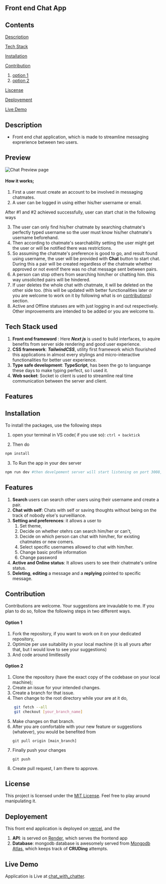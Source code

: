 ## Front end Chat App

## Contents

[Description](#description)

[Tech Stack](#tech-stack-used)

[Installation](#installation)

[Contribution](#contribution)

1. [option 1](#option-1)
2. [option 2](#option-2)

[Liscense](#license)

[Deployement](#deployement)

[Live Demo](#live-demo)


## Description
- Front end chat application, which is made to streamline messaging exprerience between two users.

## Preview

![Chat Preview page]('./public/preview.png)

#### How it works;
1. First a user must create an account to be involved in messaging chatmates.
2. A user can be logged in using either his/her username or email.

After #1 and #2 achieved successfully, user can start chat in the following ways

3. The user can only find his/her chatmate by searching chatmate's perfectly typed username so the user must know his/her chatmate's username beforehand.
4. Then according to chatmate's searchablilty setting the user might get the user or will be notified there was restrictions.
5. So assuming the chatmate's preference is good to go, and result found using username, the user will be provided with **Chat** button to start chat. During this a pair will be created regardless of the chatmate whether approved or not evenif there was no chat message sent between pairs.
6. A person can stop others from searching him/her or chatting him. this way unsolicited pairs will be hindered.
7. If user deletes the whole chat with chatmate, it will be deleted on the other side too. (this will be updated with better functionalities later or you are welcome to work on it by following what is on [contributions](#contribution)) section.
8. Active and Offline statuses are with just logging in and out respectively. Other improvements are intended to be added or you are welcome to.


## Tech Stack used

1. **Front end frameword** : Here ***Next js*** is used to build interfaces, to aquire benefits from server side rendering and good user experience.
2. **CSS framework**: ***TailwindCSS***, utility first framework which flourished this applications in almost every stylings and micro-interactive functionalities for better user experience.
3. **Type safe development**: **TypeScript**, has been the go to languange these days to make typing perfect, so I used it.
4. **Web socket**: Socket io client is used to streamline real time communication between the server and client.

## Features


## Installation

To install the packages, use the following steps
1. open your terminal in VS code( if you use so):
    `ctrl + backtick `

2. Then do

```bash
npm install
```

3. To Run the app in your dev server

```bash
npm run dev #then develpement server will start listening on port 3008, you can change it from package.json file
```
## Features

1. **Search** users can search other users using their username and create a pair.
2. **Chat with self**: Chats with self or saving thoughts without being on the track of nobody else's surveilliance.
3. **Setting and preferences**: it allows a user to 
    1. Set theme,
    2. Decide on whether otehrs can search him/her or can't,
    3. Decide on which person can chat with him/her, for existing chatmates or new comers.
    4. Select specific usernames allowed to chat with him/her.
    5. Change basic profile information
    6. Change password
4. **Active and Online status**: It allows users to see their chatmate's online status.
5. **Deleting**, **editing** a message and a **replying** pointed to specific message.


## Contribution

Contributions are welcome. Your suggestions are invaulable to me. If you plan to do so, follow the following steps in two different ways.
#### Option 1

1. Fork the repository, if you want to work on it on your dedicated repository,
2. Optimize per use suitability in your local machine (it is all yours after that, but I would love to see your suggestions)
3. And code around limitlesslly

#### Option 2
1. Clone the repository (have the exact copy of the codebase on your local machine);
2. Create an issue for your intended changes.
3. Create a branch for that issue.
4. Then change to the root directory while your are at it do,
``` bash
    git fetch --all
    git checkout [your_branch_name]
```
5. Make changes on that branch.
6. After you are comfortable with your new feature or suggestions (whatever), you would be benefited from
    ```
    git pull origin [main_branch]
    ```
7. Finally push your changes
    ```
    git push
    ```
8. Create pull request, I am there to approve.

## License
This project is licensed under the [MIT License](https://github.com/Uwancha/memory-card/blob/main/LICENSE). Feel free to play around manipulating it.

## Deployement

This front end application is deployed on [vercel](https://vercel.com/), and the

1. **API**: is served on [Render](https://render.com), which serves the frontend app
2. **Database**: mongodb database is awesomely served from [Mongodb Atlas](https://cloud.mongodb.com/), which keeps track of **CRUDing** attempts.


## Live Demo

Application is Live at [chat_with_chatter](https://chatwithchatter.vercel.app/).